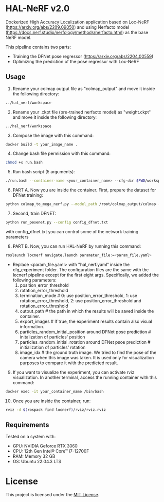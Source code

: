# HAL-NeRF v2.0

Dockerized High Accuracy Localization application based on Loc-NeRF (https://arxiv.org/abs/2209.09050) and using Nerfacto model (https://docs.nerf.studio/nerfology/methods/nerfacto.html) as the base NeRF model. 

This pipeline contains two parts:  
 * Training the DFNet pose regressor (https://arxiv.org/abs/2204.00559)
 * Optimizing the prediction of the pose regressor with Loc-NeRF 

## Usage 

1) Rename your colmap output file as "colmap_output" and move it inside the following directory:

```bash
../hal_nerf/workspace
```

2) Rename your .ckpt file (pre-trained nerfacto model) as "weight.ckpt" and move it inside the following directory:

```bash
../hal_nerf/workspace
```

3) Compose the image with this command:

```bash
docker build -t your_image_name .
```

4) Change bash file permission with this command:

```bash
chmod +x run.bash
```
5) Run bash script (5 arguments):

```bash
./run.bash --container-name <your_container_name> --cfg-dir $PWD/workspace/cfg_experiment --image-name <your_image_name> --poses-dir $PWD/workspace/colmap_output --ckpt $PWD/workspace/weight.ckpt
```

6) PART A. Now you are inside the container. First, prepare the dataset for DFNet training:

```bash
python colmap_to_mega_nerf.py --model_path /root/colmap_output/colmap --images_path /root/colmap_output/images --output_path /root/outputiw
```

7) Second, train DFNET: 

```bash
python run_posenet.py --config config_dfnet.txt
```

with config_dfnet.txt you can control some of the network training parameters


8) PART B. Now, you can run HAL-NeRF by running this command:

```bash
roslaunch locnerf navigate.launch parameter_file:=<param_file.yaml>
```

- Replace <param_file.yaml> with "hal_nerf.yaml" inside the cfg_experiment folder. The configuration files are the same with the locnerf pipeline except for the first eight args. Specifically, we added the following parameters:   
  1) position_error_threshold
  2) rotation_error_threshold 
  3) termination_mode    #  0: use position_error_threshold, 1: use rotation_error_threshold, 2: use position_error_threshold and rotation_error_threshold
  4) output_path    # the path in which the results will be saved inside the container.
  5) export_images    # If true, the experiment results contain also visual information.
  6) particles_random_initial_position around DFNet pose prediction    # initalization of particles' position
  7) particles_random_initial_rotation around DFNet psoe prediction    # initialization of particles' rotation
  8) image_idx    # the ground truth image. We tried to find the pose of the camera when this image was taken. It is used only for visualization purposes to compare it with the predicted result.

9) If you want to visualize the experiment, you can activate rviz visualization. In another terminal, access the running container with this command:

```bash
docker exec -it your_container_name /bin/bash
```

10) Once you are inside the container, run:

```bash
rviz -d $(rospack find locnerf)/rviz/rviz.rviz 
```

## Requirements
Tested on a system with:
- GPU: NVIDIA Geforce RTX 3060
- CPU: 12th Gen Intel® Core™ i7-12700F
- RAM: Memory 32 GB
- OS:  Ubuntu 22.04.3 LTS

# License
This project is licensed under the [MIT License]().
